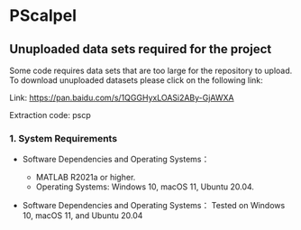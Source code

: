 # PScalpel
## Unuploaded data sets required for the project
Some code requires data sets that are too large for the repository to upload. To download unuploaded datasets please click on the following link:

Link: https://pan.baidu.com/s/1QGGHyxLOASi2ABy-GjAWXA

Extraction code: pscp


### 1. System Requirements
- Software Dependencies and Operating Systems：
  - MATLAB R2021a or higher.
  - Operating Systems: Windows 10, macOS 11, Ubuntu 20.04.
    
- Software Dependencies and Operating Systems：
  Tested on Windows 10, macOS 11, and Ubuntu 20.04
